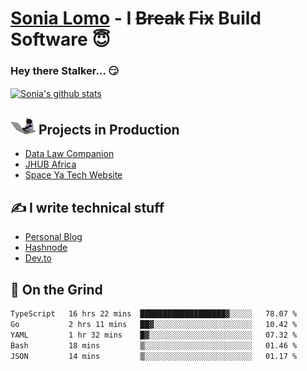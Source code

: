 # [Sonia Lomo](https://sonylomo.github.io/) - I ~~Break~~ ~~Fix~~ Build Software 😇
### Hey there Stalker... 😏 

<a href="https://github.com/sonylomo/github-readme-stats">
  <img align="center" src="https://media.giphy.com/media/lU05nFSW6Y2A/giphy.gif" alt="Sonia's github stats" />
</a>

## <img src="assets/devcat.gif" width="40"> Projects in Production
- [Data Law Companion](https://datalawcompanion.org/)
- [JHUB Africa](https://jhubafrica.com/)
- [Space Ya Tech Website](https://www.spaceyatech.com/)

## ✍️ I write technical stuff
- [Personal Blog](https://sonylomo-github-io.vercel.app/blog)
- [Hashnode](https://sonylomo.hashnode.dev/)
- [Dev.to](https://dev.to/sonylomo)

## 🤡 On the Grind
<!--START_SECTION:waka-->

```txt
TypeScript   16 hrs 22 mins  ███████████████████▓░░░░░   78.07 %
Go           2 hrs 11 mins   ██▓░░░░░░░░░░░░░░░░░░░░░░   10.42 %
YAML         1 hr 32 mins    █▓░░░░░░░░░░░░░░░░░░░░░░░   07.32 %
Bash         18 mins         ▒░░░░░░░░░░░░░░░░░░░░░░░░   01.46 %
JSON         14 mins         ▒░░░░░░░░░░░░░░░░░░░░░░░░   01.17 %
```

<!--END_SECTION:waka-->

